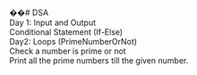 ��#   D S A 
 <br>
 Day 1: Input and Output <br>
        Conditional Statement (If-Else)
<br>
Day2: Loops (PrimeNumberOrNot) <br>
<t>   Check a number is prime or not <br>
<t>   Print all the prime numbers till the given number.
